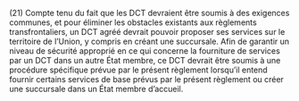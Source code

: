 (21) Compte tenu du fait que les DCT devraient être soumis à des exigences communes, et pour éliminer les obstacles existants aux règlements transfrontaliers, un DCT agréé devrait pouvoir proposer ses services sur le territoire de l’Union, y compris en créant une succursale. Afin de garantir un niveau de sécurité approprié en ce qui concerne la fourniture de services par un DCT dans un autre État membre, ce DCT devrait être soumis à une procédure spécifique prévue par le présent règlement lorsqu’il entend fournir certains services de base prévus par le présent règlement ou créer une succursale dans un État membre d’accueil.